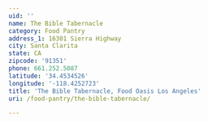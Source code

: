 ```yaml
---
uid: ''
name: The Bible Tabernacle
category: Food Pantry
address_1: 16301 Sierra Highway
city: Santa Clarita
state: CA
zipcode: '91351'
phone: 661.252.5087
latitude: '34.4534526'
longitude: '-118.4252723'
title: 'The Bible Tabernacle, Food Oasis Los Angeles'
uri: /food-pantry/the-bible-tabernacle/

---
```

